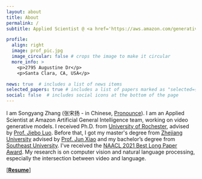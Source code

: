 ```yaml
---
layout: about
title: About
permalink: /
subtitle: Applied Scientist @ <a href='https://aws.amazon.com/generative-ai/'>Amazon Artificial General Intelligence (AGI) team.</a>

profile:
  align: right
  image: prof_pic.jpg
  image_circular: false # crops the image to make it circular
  more_info: >
    <p>2795 Augustine Dr</p>
    <p>Santa Clara, CA, USA</p>

news: true  # includes a list of news items
selected_papers: true # includes a list of papers marked as "selected={true}"
social: false  # includes social icons at the bottom of the page
---
```


I am Songyang Zhang (<span lang="ch" style="font-family:system-ui;">张宋扬</span> - in Chinese, [Pronounce](https://translate.google.com/?sl=zh-CN&tl=en&text=%E5%BC%A0%20%E5%AE%8B%E6%89%AC&op=translate)). I am an Applied Scientist at Amazon Artificial General Intelligence team, working on video generative models. I received Ph.D. from [University of Rochester](https://www.rochester.edu/), advised by [Prof. Jiebo Luo](https://www.cs.rochester.edu/u/jluo/). Before that, I got my master's degree from [Zhejiang University](https://www.zju.edu.cn/) advised by [Prof. Jun Xiao](https://person.zju.edu.cn/junx) and my bachelor’s degree from [Southeast University](https://www.seu.edu.cn/). I've received the [NAACL 2021 Best Long Paper Award](https://2021.naacl.org/blog/best-paper-awards/). My research is on computer vision and natural language processing, especially the intersection between video and language.

[//]: # (**Email**: zhangsongyang000 AT gmail DOT com)

\[**[Resume](assets/pdf/SongyangZhang_CV.pdf)**\] 
<!-- \[**[Wechat](assets/img/wechat.jpg)**\] -->